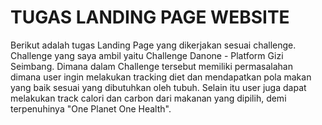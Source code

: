 # TUGAS LANDING PAGE WEBSITE
Berikut adalah tugas Landing Page yang dikerjakan sesuai challenge. Challenge yang saya ambil yaitu Challenge Danone - Platform Gizi Seimbang. Dimana dalam Challenge tersebut memiliki permasalahan dimana user ingin melakukan tracking diet dan mendapatkan pola makan yang baik sesuai yang dibutuhkan oleh tubuh. Selain itu user juga dapat melakukan track calori dan carbon dari makanan yang dipilih, demi terpenuhinya "One Planet One Health".